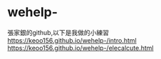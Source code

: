 # wehelp-
張家銀的github,以下是我做的小練習
https://keoo156.github.io/wehelp-/intro.html
https://keoo156.github.io/wehelp-/elecalcute.html
